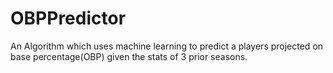 # OBPPredictor
An Algorithm which uses machine learning to predict a players projected on base percentage(OBP) given the stats of 3 prior seasons.
